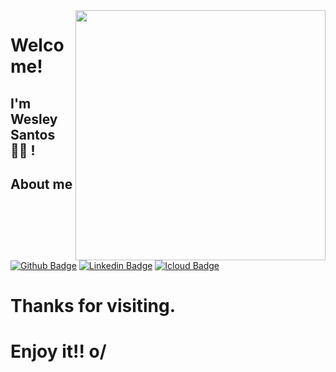 

<!--
### Hi there 👋
**wesleydevel/wesleydevel** is a ✨ _special_ ✨ repository because its `README.md` (this file) appears on your GitHub profile.

Here are some ideas to get you started:

- 🔭 I’m currently working on ...
- 🌱 I’m currently learning ...
- 👯 I’m looking to collaborate on ...
- 🤔 I’m looking for help with ...
- 💬 Ask me about ...
- 📫 How to reach me: ...
- 😄 Pronouns: ...
- ⚡ Fun fact: ...
-->




<img align="right" width="400" height="400" src="https://image.flaticon.com/icons/svg/178/178158.svg">
 
# Welcome!
 
## I'm Wesley Santos :man_technologist: !
 
 
## About me 
[![Github Badge](https://img.shields.io/badge/-Github-000?style=flat-square&logo=Github&logoColor=white&link=https://github.com/wesleydevel)](https://github.com/wesleydevel)
[![Linkedin Badge](https://img.shields.io/badge/-LinkedIn-blue?style=flat-square&logo=Linkedin&logoColor=white&link=https://www.linkedin.com/in/wesleypsantos/)](https://www.linkedin.com/in/wesleypsantos/)
[![Icloud Badge](https://img.shields.io/badge/-Gmail-c14438?style=flat-square&logo=Gmail&logoColor=white&link=mailto:wesley.p.santos@icloud.com)](mailto:wesley.p.santos@icloud.com)
 
 # Thanks for visiting. 
 
 # Enjoy it!! o/


